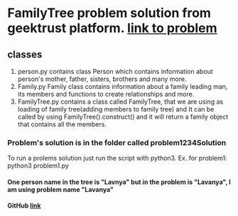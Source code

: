 # FamilyTree problem solution from geektrust platform. <a href="https://www.geektrust.in/coding-problem/backend/family"> link to problem</a>

## classes

1. person.py contains class Person which contains information
about person's mother, father, sisters, brothers and many more.
2. Family.py Family class contains information about a family leading man, its members and functions to create 
relationships and more.  
3. FamilyTree.py contains a class called FamilyTree, that we are using as loading
 of family tree(adding members to family tree) and It can be called by using FamilyTree().construct() and it will return
 a family object that contains all the members.

### Problem's solution is in the folder called problem1234Solution
<p> To run a prolems solution just run the script with python3. Ex. for problem1: 
python3 problem1.py

#### One person name in the tree  is "Lavnya" but in the problem is "Lavanya", I am using problem name "Lavanya"
#### GitHub <a href="https://github.com/vkbinfo/geektrust-familyTree">link</a>